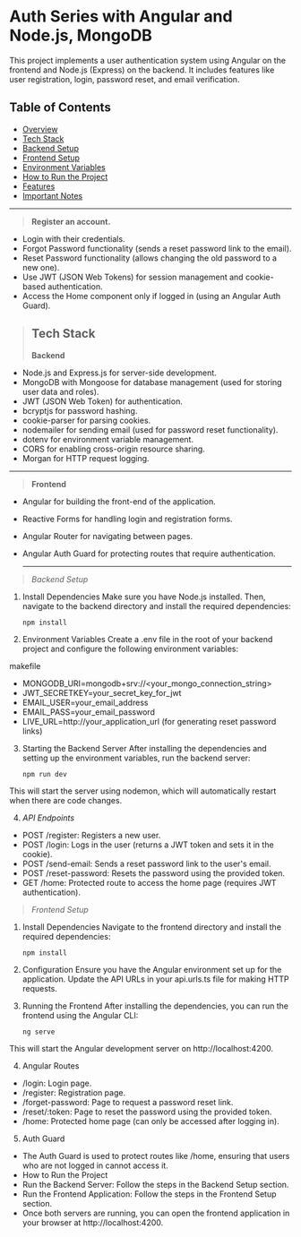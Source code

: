 # Auth Series with Angular and Node.js, MongoDB

This project implements a user authentication system using Angular on the frontend and Node.js (Express) on the backend. It includes features like user registration, login, password reset, and email verification.

## Table of Contents
- [Overview](#overview)
- [Tech Stack](#tech-stack)
- [Backend Setup](#backend-setup)
- [Frontend Setup](#frontend-setup)
- [Environment Variables](#environment-variables)
- [How to Run the Project](#how-to-run-the-project)
- [Features](#features)
- [Important Notes](#important-notes)

---

> **Register an account.**

- Login with their credentials.
- Forgot Password functionality (sends a reset password link to the email).
- Reset Password functionality (allows changing the old password to a new one).
- Use JWT (JSON Web Tokens) for session management and cookie-based authentication.
- Access the Home component only if logged in (using an Angular Auth Guard).

> Tech Stack
> ---
> **Backend**

- Node.js and Express.js for server-side development.
- MongoDB with Mongoose for database management (used for storing user data and roles).
- JWT (JSON Web Token) for authentication.
- bcryptjs for password hashing.
- cookie-parser for parsing cookies.
- nodemailer for sending email (used for password reset functionality).
- dotenv for environment variable management.
- CORS for enabling cross-origin resource sharing.
- Morgan for HTTP request logging.

 ***
> **Frontend**

- Angular for building the front-end of the application.
- Reactive Forms for handling login and registration forms.
- Angular Router for navigating between pages.
- Angular Auth Guard for protecting routes that require authentication.

  ***
> _Backend Setup_

1. Install Dependencies
   Make sure you have Node.js installed. Then, navigate to the backend directory and install the required dependencies:
   ```bash
   npm install

2. Environment Variables
   Create a .env file in the root of your backend project and configure the following environment variables:

makefile

- MONGODB_URI=mongodb+srv://<your_mongo_connection_string>
- JWT_SECRETKEY=your_secret_key_for_jwt
- EMAIL_USER=your_email_address
- EMAIL_PASS=your_email_password
- LIVE_URL=http://your_application_url (for generating reset password links)

3. Starting the Backend Server
   After installing the dependencies and setting up the environment variables, run the backend server:

   ```
   npm run dev
This will start the server using nodemon, which will automatically restart when there are code changes.

4. *API Endpoints*

- POST /register: Registers a new user.
- POST /login: Logs in the user (returns a JWT token and sets it in the cookie).
- POST /send-email: Sends a reset password link to the user's email.
- POST /reset-password: Resets the password using the provided token.
- GET /home: Protected route to access the home page (requires JWT authentication).

> _Frontend Setup_

1. Install Dependencies
   Navigate to the frontend directory and install the required dependencies:

    ```
   npm install 
2. Configuration
Ensure you have the Angular environment set up for the application. Update the API URLs in your api.urls.ts file for making HTTP requests.

3. Running the Frontend
   After installing the dependencies, you can run the frontend using the Angular CLI:

   ```
   ng serve
This will start the Angular development server on http://localhost:4200.

4. Angular Routes

- /login: Login page.
- /register: Registration page.
- /forget-password: Page to request a password reset link.
- /reset/:token: Page to reset the password using the provided token.
- /home: Protected home page (can only be accessed after logging in).

5. Auth Guard

- The Auth Guard is used to protect routes like /home, ensuring that users who are not logged in cannot access it.
- How to Run the Project
- Run the Backend Server: Follow the steps in the Backend Setup section.
- Run the Frontend Application: Follow the steps in the Frontend Setup section.
- Once both servers are running, you can open the frontend application in your browser at http://localhost:4200.
